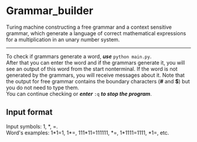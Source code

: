 # Grammar_builder
Тuring machine constructing a free grammar and a context sensitive grammar, which generate a language of correct mathematical expressions for a multiplication in an unary number system.
____
To check if grammars generate a word, ***use*** `python main.py`.  
After that you can enter the word and if the grammars generate it, you will see an output of this word from the start nonterminal. If the word is not generated by the grammars, you will receive messages about it. Note that the output for free grammar contains the boundary characters (**#** and **$**) but you do not need to type them.  
You can continue checking or ***enter*** `:q` ***to stop the program***.

## Input format
Input symbols: 1, \*, =.  
Word's examples: 1\*1=1, 1\*=, 111\*11=111111, \*=, 1\*1111=1111, \*1=, etc.
